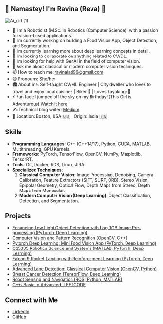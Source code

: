 ## 🙏 Namastey! I'm Ravina (Reva) 👋

<!--
**ravina01/ravina01** is a ✨ _special_ ✨ repository because its `README.md` (this file) appears on your GitHub profile.
-->

![Ai_girl (1)](https://github.com/user-attachments/assets/1f29f4a5-2c80-46b6-a882-981c29df2bb0)

- 👧 I'm a Roboticist (M.Sc. in Robotics (Computer Science)) with a passion for vision-based applications.
- 🔭 I’m currently working on building a Food Vision App, Object Detection, and Segmentation.
- 🌱 I’m currently learning more about deep learning concepts in detail.
- 👯 I’m looking to collaborate on anything related to CV/DL.
- 🤔 I’m looking for help with GenAI in the field of computer vision.
- 💬 Ask me about classical or modern computer vision techniques.
- 📫 How to reach me: [ravinalad96@gmail.com](mailto:ravinalad96@gmail.com)
- 😄 Pronouns: She/her
- 🏙️ About me: Self-taught CV/ML Engineer | City dweller who loves to travel and enjoy local cuisines | Biker 🚴 | Loves kayaking: 🛶
- ⚡ Fun fact: I jumped off the sky on my Birthday! (This Girl is Adventurous) [Watch it here](https://youtu.be/0fE-8fkhm9Y?si=0sktlQhNJBjcdOhK)
- ✍️ Technical blog writer: [Medium](https://medium.com/@ravina.lad01)
- 📍 Location: Boston, USA 🇺🇸 | Origin: India 🇮🇳 

## Skills
- **Programming Languages**: C++ (C++14/17), Python, CUDA, MATLAB, Multithreading, GPU Kernels.
- **Frameworks**: PyTorch, TensorFlow, OpenCV, NumPy, Matplotlib, TensorRT.
- **Tools**: Git, Docker, ROS, Linux, JIRA.
- **Specialized Techniques**:
  1. **Classical Computer Vision**: Image Processing, Denoising, Camera Calibration, Feature Extractors (SIFT, SURF, ORB), Stereo Vision, Epipolar Geometry, Optical Flow, Depth Maps from Stereo, Depth Maps from Monocular.
  2. **Modern Computer Vision (Deep Learning)**: Object Classification, Detection, and Segmentation.

## Projects
- [Enhancing Low Light Object Detection with Log RGB Image Pre-processing (PyTorch, Deep Learning)](https://github.com/ravina01/Enhancing-Low-Light-Object-Detection-with-Log-RGB-Image-Pre-processing)
- [Computer Vision and Pattern Recognition (OpenCV, C++)](https://github.com/ravina01/Computer-Vision-and-Pattern-Recognition)
- [Pytorch Deep Learning: Mini Food Vision App (PyTorch, Deep Learning)](https://github.com/ravina01/Pytorch_Deep_Learning)
- [CS5335 Robotics Science and Systems (MATLAB, PyTorch, Deep Learning)](https://github.com/ravina01/CS5335-Robotics-Science-and-Systems)
- [Falcon 9 Rocket Landing with Reinforcement Learning (PyTorch, Deep Learning)](https://github.com/ravina01/SpaceX-Falcon9-rocket-landing-using-Reinforcement-Learning)
- [Advanced Lane Detection: Classical Computer Vision (OpenCV, Python)](https://github.com/ravina01/LaneDetection)
- [Breast Cancer Detection (TensorFlow, Deep Learning)](https://github.com/ravina01/Breast-Cancer-Detection)
- [Robot Sensing and Navigation (ROS, Python, MATLAB)](https://github.com/ravina01/Robot-Sensing-and-Navigation)
- [C++: Basic to Advanced, LEETCODE](https://github.com/ravina01/CPP)

## Connect with Me
- [LinkedIn](https://www.linkedin.com/in/ravina-lad01/)
- [GitHub](https://github.com/ravina01)

